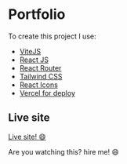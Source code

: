 # Portfolio

To create this project I use:

- [ViteJS](https://vitejs.dev/)
- [React JS](https://reactjs.org/)
- [React Router](https://reactrouter.com/)
- [Tailwind CSS](https://tailwindcss.com/)
- [React Icons](https://react-icons.github.io/react-icons/)
- [Vercel for deploy](https://vercel.com/)

## Live site

[Live site! :smile: ](http://hctmanuelortiz-portfolio.vercel.app/)

Are you watching this? hire me! :smile: